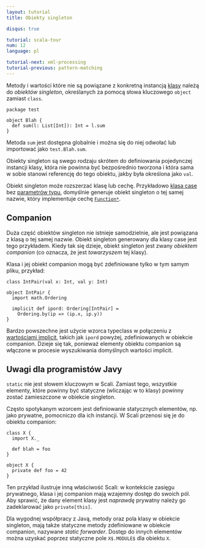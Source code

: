 ```yaml
---
layout: tutorial
title: Obiekty singleton

disqus: true

tutorial: scala-tour
num: 12
language: pl

tutorial-next: xml-processing
tutorial-previous: pattern-matching
---
```


Metody i wartości które nie są powiązane z konkretną instancją [klasy](classes.html) należą do *obiektów singleton*, określanych za pomocą słowa kluczowego `object` zamiast `class`.

```
package test

object Blah {
  def sum(l: List[Int]): Int = l.sum
}
```

Metoda `sum` jest dostępna globalnie i można się do niej odwołać lub importować jako `test.Blah.sum`.

Obiekty singleton są swego rodzaju skrótem do definiowania pojedynczej instancji klasy, która nie powinna być bezpośrednio tworzona i która sama w sobie stanowi referencję do tego obiektu, jakby była określona jako `val`. 

Obiekt singleton może rozszerzać klasę lub cechę. Przykładowo [klasa case](case-class.html) bez [parametrów typu](generic-class.html), domyślnie generuje obiekt singleton o tej samej nazwie, który implementuje cechę [`Function*`](http://www.scala-lang.org/api/current/scala/Function1.html).

## Companion ##

Duża część obiektów singleton nie istnieje samodzielnie, ale jest powiązana z klasą o tej samej nazwie. Obiekt singleton generowany dla klasy case jest tego przykładem. Kiedy tak się dzieje, obiekt singleton jest zwany *obiektem companion* (co oznacza, że jest _towarzyszem_ tej klasy).

Klasa i jej obiekt companion mogą być zdefiniowane tylko w tym samym pliku, przykład:

```tut
class IntPair(val x: Int, val y: Int)

object IntPair {
  import math.Ordering

  implicit def ipord: Ordering[IntPair] =
    Ordering.by(ip => (ip.x, ip.y))
}
```

Bardzo powszechne jest użycie wzorca typeclass w połączeniu z [wartościami implicit](implicit-parameters.html), takich jak `ipord` powyżej, zdefiniowanych w obiekcie companion. Dzieje się tak, ponieważ elementy obiektu companion są włączone w procesie wyszukiwania domyślnych wartości implicit.

## Uwagi dla programistów Javy ##

`static` nie jest słowem kluczowym w Scali. Zamiast tego, wszystkie elementy, które powinny być statyczne (wliczając w to klasy) powinny zostać zamieszczone w obiekcie singleton.

Często spotykanym wzorcem jest definiowanie statycznych elementów, np. jako prywatne, pomocniczo dla ich instancji. W Scali przenosi się je do obiektu companion:

```
class X {
  import X._

  def blah = foo
}

object X {
  private def foo = 42
}
```

Ten przykład ilustruje inną właściwość Scali: w kontekście zasięgu prywatnego, klasa i jej companion mają wzajemny dostęp do swoich pól. Aby sprawić, że dany element klasy jest *naprawdę* prywatny należy go zadeklarować jako `private[this]`.

Dla wygodnej współpracy z Javą, metody oraz pola klasy w obiekcie singleton, mają także statyczne metody zdefiniowane w obiekcie companion, nazywane *static forwarder*. Dostęp do innych elementów można uzyskać poprzez statyczne pole `X$.MODULE$` dla obiektu `X`.
